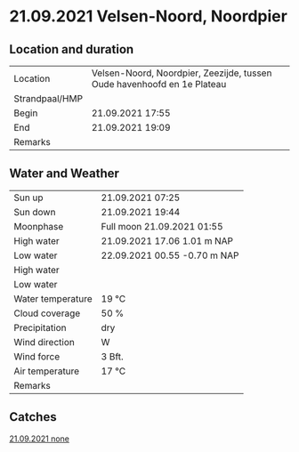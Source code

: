 # 21.09.2021 Velsen-Noord, Noordpier

## Location and duration

| | |
|---|---|
| Location | Velsen-Noord, Noordpier, Zeezijde, tussen Oude havenhoofd en 1e Plateau |
| Strandpaal/HMP | |
| Begin | 21.09.2021  17:55 |
| End | 21.09.2021  19:09|
| Remarks | |

## Water and Weather

| | |
|---|---|
| Sun up | 21.09.2021  07:25 |
| Sun down | 21.09.2021  19:44 |
| Moonphase | Full moon 21.09.2021  01:55 |
| High water | 21.09.2021  17.06 1.01 m NAP |
| Low water | 22.09.2021  00.55 -0.70 m NAP |
| High water |  |
| Low water |  |
| Water temperature | 19 °C |
| Cloud coverage | 50 % |
| Precipitation | dry |
| Wind direction | W |
| Wind force | 3 Bft. |
| Air temperature | 17 °C |
| Remarks | |

## Catches

[21.09.2021 none](catches/20210921_none.md)

